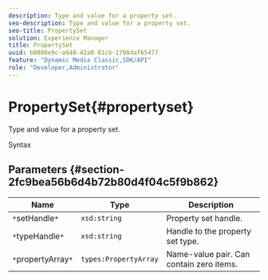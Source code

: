 ```yaml
---
description: Type and value for a property set.
seo-description: Type and value for a property set.
seo-title: PropertySet
solution: Experience Manager
title: PropertySet
uuid: b8800e9c-a940-42a8-81cb-1798daf65477
feature: "Dynamic Media Classic,SDK/API"
role: "Developer,Administrator"
---
```


# PropertySet{#propertyset}

Type and value for a property set.

 Syntax 

## Parameters {#section-2fc9bea56b6d4b72b80d4f04c5f9b862}

|  Name  | Type  | Description  |
|---|---|---|
|  `*`setHandle`*`  | `xsd:string`  | Property set handle.  |
|  `*`typeHandle`*`  | `xsd:string`  | Handle to the property set type.  |
|  `*`propertyArray`*`  | `types:PropertyArray`  | Name-value pair. Can contain zero items.  |

